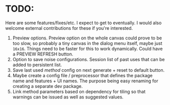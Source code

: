 # TODO:

Here are some features/fixes/etc. I expect to get to eventually. I would also welcome external
contributions for these if you're interested.

1. Preview options. Preview option on the whole canvas could prove to be too slow, so probably
   a tiny canvas in the dialog menu itself, maybe just `16x16`. Things need to be faster for this to
   work dynamically. Could have a PREVIEW REFRESH button.
2. Option to save noise configurations. Session list of past uses that can be added to persistent 
   list.
3. Save last used _method_ config on next generate + reset to default button.
4. Maybe create a config file / preprocessor that defines the package name and features + UI
   names. The purpose being easy renaming for creating a separate dev package.
5. Link method parameters based on dependency for tiling so that warnings can be issued as well as
   suggested values.